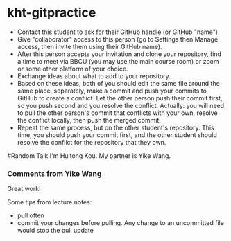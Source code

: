 # kht-gitpractice

- Contact this student to ask for their GitHub handle (or GitHub "name")
- Give "collaborator" access to this person (go to Settings then Manage access, then invite them using their GitHub name).
- After this person accepts your invitation and clone your repository, find a time to meet via BBCU (you may use the main course room) or zoom or some other platform of your choice.
- Exchange ideas about what to add to your repository.
- Based on these ideas, both of you should edit the same file around the same place, separately, make a commit and push your commits to GitHub to create a conflict. Let the other person push their commit first, so you push second and you resolve the conflict. Actually: you will need to pull the other person's commit that conflicts with your own, resolve the conflict locally, then push the merged commit.
- Repeat the same process, but on the other student's repository. This time, you should push your commit first, and the other student should resolve the conflict for the repository that they own.

#Random Talk
I'm Huitong Kou.
My partner is Yike Wang.

### Comments from Yike Wang

Great work!

Some tips from lecture notes:
- pull often
- commit your changes before pulling. Any change to an uncommitted file would stop the pull update
